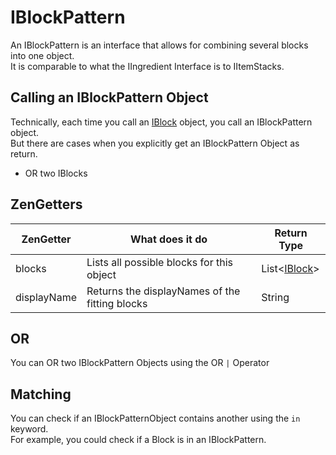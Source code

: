# IBlockPattern

An IBlockPattern is an interface that allows for combining several blocks into one object.  
It is comparable to what the IIngredient Interface is to IItemStacks.


## Calling an IBlockPattern Object

Technically, each time you call an [IBlock](IBlock) object, you call an IBlockPattern object.  
But there are cases when you explicitly get an IBlockPattern Object as return.  

* OR two IBlocks

## ZenGetters

| ZenGetter   | What does it do                                | Return Type  |
|-------------|------------------------------------------------|--------------|
| blocks      | Lists all possible blocks for this object      | List<[IBlock](IBlock)> |
| displayName | Returns the displayNames of the fitting blocks | String       |

## OR

You can OR two IBlockPattern Objects using the OR `|` Operator

## Matching
You can check if an IBlockPatternObject contains another using the `in` keyword.  
For example, you could check if a Block is in an IBlockPattern.